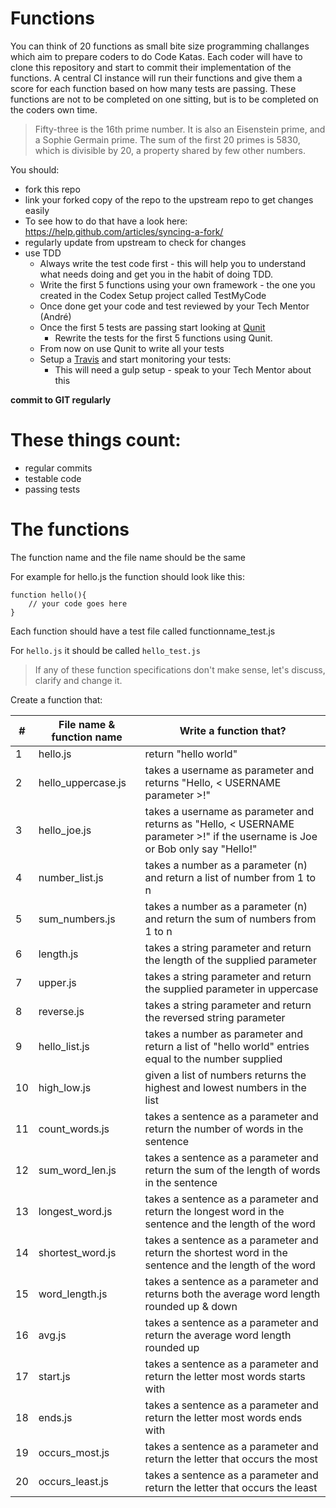 # Functions

You can think of 20 functions as small bite size programming challanges which aim to prepare coders to do Code Katas. Each coder will have to clone this repository and start to commit their implementation of the functions. A central CI instance will run their functions and give them a score for each function based on how many tests are passing. These functions are not to be completed on one sitting, but is to be completed on the coders own time.

> Fifty-three is the 16th prime number. It is also an Eisenstein prime, and a Sophie Germain prime. The sum of the first 20 primes is 5830, which is divisible by 20, a property shared by few other numbers.

You should:
* fork this repo
* link your forked copy of the repo to the upstream repo to get changes easily 
* To see how to do that have a look here: https://help.github.com/articles/syncing-a-fork/
* regularly update from upstream to check for changes
* use TDD
	* Always write the test code first - this will help you to understand what needs doing and get you in the habit of doing TDD. 
	* Write the first 5 functions using your own framework - the one you created in the Codex Setup project called TestMyCode
	* Once done get your code and test reviewed by your Tech Mentor (André)
	* Once the first 5 tests are passing start looking at [Qunit](http://qunitjs.com/)
		* Rewrite the tests for the first 5 functions using Qunit. 
	* From now on use Qunit to write all your tests
	* Setup a [Travis](https://travis-ci.org) and start monitoring your tests:
		* This will need a gulp setup - speak to your Tech Mentor about this
		
**commit to GIT regularly**

# These things count:
* regular commits
* testable code
* passing tests

# The functions

The function name and the file name should be the same

For example for hello.js the function should look like this:

```
function hello(){
	// your code goes here
}
```

Each function should have a test file called functionname_test.js

For ```hello.js``` it should be called ```hello_test.js```


> If any of these function specifications don't make sense, let's discuss, clarify and change it. 

Create a function that:

 #|File name & function name | Write a function that?
---|----------|-------------------------------------------------------------------------------------
1| hello.js | return "hello world"
2| hello_uppercase.js| takes a username as parameter and returns "Hello, < USERNAME parameter >!"
3| hello_joe.js | takes a username as parameter and returns as "Hello, < USERNAME parameter >!" if the username is Joe or Bob only say "Hello!"
4| number_list.js |takes a number as a parameter (n) and return a list of number from 1 to n
5| sum_numbers.js| takes a number as a parameter (n) and return the sum of numbers from 1 to n
6| length.js|takes a string parameter and return the length of the supplied parameter
7| upper.js |takes a string parameter and return the supplied parameter in uppercase
8 |reverse.js|takes a string parameter and return the reversed string parameter
9 |hello_list.js| takes a number as parameter and return a list of "hello world" entries equal to the number supplied
10 |high_low.js| given a list of numbers returns the highest and lowest numbers in the list
11 | count_words.js|takes a sentence as a parameter and return the number of words in the sentence
12 | sum_word_len.js |takes a sentence as a parameter and return the sum of the length of words in the sentence
13 | longest_word.js | takes a sentence as a parameter and return the longest word in the sentence and the length of the word
14|shortest_word.js|takes a sentence as a parameter and return the shortest word in the sentence and the length of the word
15|word_length.js|takes a sentence as a parameter and returns both the average word length rounded up & down
16|avg.js|takes a sentence as a parameter and return the average word length rounded up
17|start.js|takes a sentence as a parameter and return the letter most words starts with
18|ends.js|takes a sentence as a parameter and return the letter most words ends with
19|occurs_most.js|takes a sentence as a parameter and return the letter that occurs the most
20|occurs_least.js|takes a sentence as a parameter and return the letter that occurs the least

